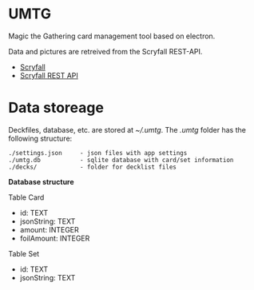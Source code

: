 # UMTG

Magic the Gathering card management tool based on electron.

Data and pictures are retreived from the Scryfall REST-API.
* [Scryfall](https://scryfall.com/)
* [Scryfall REST API](https://scryfall.com/docs/api)

# Data storeage

Deckfiles, database, etc. are stored at *~/.umtg*.
The *.umtg* folder has the following structure:

```
./settings.json     - json files with app settings
./umtg.db           - sqlite database with card/set information
./decks/            - folder for decklist files
```

**Database structure**

Table Card

* id: TEXT
* jsonString: TEXT
* amount: INTEGER
* foilAmount: INTEGER

Table Set

* id: TEXT
* jsonString: TEXT

